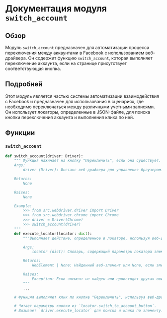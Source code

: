 # Документация модуля `switch_account`

## Обзор

Модуль `switch_account` предназначен для автоматизации процесса переключения между аккаунтами в Facebook с использованием веб-драйвера. Он содержит функцию `switch_account`, которая выполняет переключение аккаунта, если на странице присутствует соответствующая кнопка.

## Подробней

Этот модуль является частью системы автоматизации взаимодействия с Facebook и предназначен для использования в сценариях, где необходимо переключаться между различными учетными записями. Он использует локаторы, определенные в JSON-файле, для поиска кнопки переключения аккаунта и выполнения клика по ней.

## Функции

### `switch_account`

```python
def switch_account(driver: Driver):
    """ Функция нажимает на кнопку "Переключить", если она существует.
    Args:
        driver (Driver): Инстанс веб-драйвера для управления браузером.

    Returns:
        None

    Raises:
        None

    Example:
        >>> from src.webdriver.driver import Driver
        >>> from src.webdriver.chrome import Chrome
        >>> driver = Driver(Chrome)
        >>> switch_account(driver)
    """
    def execute_locator(locator: dict):
        """Выполняет действие, определенное в локаторе, используя веб-драйвер.

        Args:
            locator (dict): Словарь, содержащий параметры локатора элемента на веб-странице.

        Returns:
            WebElement | None: Найденный веб-элемент или None, если элемент не найден.

        Raises:
            Exception: Если элемент не найден или происходит другая ошибка при выполнении локатора.
        """
        ...

    # Функция выполняет клик по кнопке "Переключить", используя веб-драйвер, если такая кнопка присутствует на странице.

    # Читает параметры кнопки из `locator.switch_to_account_button`.
    # Вызывает `driver.execute_locator` для поиска и клика по элементу.